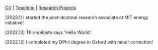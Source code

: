[CV](https://yifueve.github.io/cv/) | [Teaching](https://yifueve.github.io/teaching/) | [Research Projects](https://yifueve.github.io/projects/)


[2023.1]  I started the post-doctoral research associate at MIT energy initiative!

[2022.12] This webiste says 'Hello World'.

[2022.12] I completed my DPhil degree in Oxford with minor correction!
